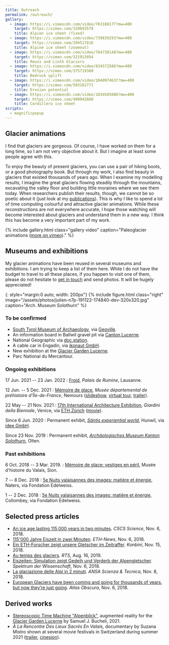 ```yaml
---
title: Outreach
permalink: /outreach/
gallery:
  - image: https://i.vimeocdn.com/video/763188177?mw=400
    target: https://vimeo.com/320693579
    title: Alpien ice sheet (fixed)
  - image: https://i.vimeocdn.com/video/739639293?mw=400
    target: https://vimeo.com/294517816
    title: Alpine ice sheet (zoomout)
  - image: https://i.vimeocdn.com/video/764738148?mw=400
    target: https://vimeo.com/321913054
    title: Reuss and Linth Glaciers
  - image: https://i.vimeocdn.com/video/834572586?mw=400
    target: https://vimeo.com/375719360
    title: Bedrock uplift
  - image: https://i.vimeocdn.com/video/1040974637?mw=400
    target: https://vimeo.com/503162771
    title: Erosion potential
  - image: https://i.vimeocdn.com/video/1034505086?mw=400
    target: https://vimeo.com/499942860
    title: Cordillera ice sheet
scripts:
  - magnificpopup
---
```


## Glacier animations

I find that glaciers are gorgeous. Of course, I have worked on them for a long
time, so I am not very objective about it. But I imagine at least some people
agree with this.

To enjoy the beauty of present glaciers, you can use a pair of hiking boots, or
a good photography book. But through my work, I also find beauty in glaciers
that existed thousands of years ago. When I examine my modelling results, I
imagine the great glaciers flowing steadily through the mountains, excavating
the valley floor and building little moraines where we see them today.
When researchers publish their results, though, we cannot be so poetic about it
(just look at my [publications](publications)). This is why I like to spend a
lot of time computing colourful and attractive glacier animations. While these
reconstructions are not everywhere accurate, I hope those watching will become
interested about glaciers and understand them in a new way. I think this has
become a very important part of my work.

{% include gallery.html class="gallery video"
  caption="Paleoglacier animations ([more on vimeo](https://vimeo.com/pyjeo))." %}


## Museums and exhibitions

My glacier animations have been reused in several museums and exhibitions. I
am trying to keep a list of them here. While I do not have the budget to travel
to all these places, if you happen to visit one of them, please do not hesitate
to [get in touch](/contact/) and send photos. It will be hugely appreciated!

{: style="margin:0 auto; width: 200px"}
{% include figure.html class="right"
  image="/assets/photos/julien-n7p-191122-174840-dev-320x320.jpg"
  caption="Arch. Museum Solothurn" %}

### To be confirmed

* [South Tyrol Museum of Archaeology](https://www.iceman.it/en),
  via [Geoville](https://www.geoville.com).
* An information board in Ballwil gravel pit via [Canton Lucerne](http://www.da.lu.ch).
* National Geographic via [doc.station](https://www.docstation.de).
* A cable car in Engadin, via [ikonaut GmbH](https://www.ikonaut.ch).
* New exhibition at the [Glacier Garden Lucerne](https://gletschergarten.ch/en).
* Parc National du Mercantour.

### Ongoing exhibitions

17 Jun. 2021 -- 23 Jan. 2022
: [Froid](https://dev.lausanne-musees.ch/en_GB/exhibitions/froid),
  *Palais de Rumine*, Lausanne.

12 Jun. -- 5 Dec. 2021
: [Mémoire de glace](
    https://www.musee-prehistoire-idf.fr/fr/memoire-de-glace),
  *Musée départemental de préhistoire d'Île-de-France*, Nemours
  ([slideshow](
    https://www.musee-prehistoire-idf.fr/fr/mediatheque/memoire-de-glace),
  [virtual tour](https://my.matterport.com/show/?m=pjn4vaHHuca),
  [trailer](https://www.youtube.com/watch?v=hZhanxW0vZo)).

22 May -- 21 Nov. 2021
: [17th International Architecture Exhibition](
    https://www.labiennale.org/en/architecture/2021/vogt-landscape-architects),
  *Giardini della Biennale*, Venice, via [ETH Zürich](https://vogt.arch.ethz.ch/en/)
  ([movie](https://www.youtube.com/watch?v=sC8CHTM6ZU0)).

Since 6 Jun. 2020
: Permanent exhibit, [*Säntis experiential world*](
    https://saentisbahn.ch/en/the-experiential-world),
  Hunwil, via [idee GmbH](http://www.idee.at).

Since 23 Nov. 2019
: Permanent exhibit, [*Archäologisches Museum Kanton Solothurn*](
    https://hausdermuseen.ch/archaeologisches-museum), Olten.

### Past exhibitions

6 Oct. 2018 -- 3 Mar. 2019.
: [Mémoire de glace: vestiges en péril](
    https://www.musees-valais.ch/musee-histoire/expositions/archives/item/1229-memoire-de-glace-vestiges-en-peril.html),
  Musée d'histoire du Valais, Sion.

7 -- 8 Dec. 2018
: [5e Nuits valaisannes des images: matière et énergie](
    https://agenda.culturevalais.ch/fr/event/show/14762),
  Naters, via Fondation Edelweiss.

1 -- 2 Dec. 2018
: [5e Nuits valaisannes des images: matière et énergie](
    https://agenda.culturevalais.ch/fr/event/show/15208),
  Collombey, via Fondation Edelweiss.

## Selected press articles

* [An ice age lasting 115,000 years in two minutes](
    https://www.cscs.ch/science/earth-env-science/2018/an-ice-age-lasting-115000-years-in-two-minutes/).
  *CSCS Science*, Nov. 6, 2018.
* [115'000 Jahre Eiszeit in zwei Minuten](
    https://www.ethz.ch/content/main/de/news-und-veranstaltungen/eth-news/news/2018/11/eiszeitensimulation-macht-gletscherausdehnung-sichtbar.html).
  *ETH-News*, Nov. 6, 2018.
* [Ein ETH-Forscher zeigt unsere Gletscher im Zeitraffer](
    https://www.konbini.com/ch-de/swissmade/ein-eth-forscher-zeigt-unsere-gletscher-im-zeitraffer).
  *Konbini*, Nov. 15, 2018.
* [Au temps des glaciers](
    https://www.rts.ch/info/suisse/10601976-au-temps-des-glaciers.html#chap01).
  *RTS*, Aug. 16, 2019.
* [Eiszeiten: Simulation zeigt Gedeih und Verderb der Alpengletscher](
    https://www.spektrum.de/video/simulation-zeigt-gedeih-und-verderb-der-alpengletscher/1606514).
  *Spektrum der Wissenschaft*, Nov. 6, 2018.
* [La glaciazione delle Alpi in 2 minuti](
    http://www.ansa.it/canale_scienza_tecnica/notizie/terra_poli/2018/11/08/la-glaciazione-delle-alpi-in-2-minuti-_60dd9dd8-2a24-496d-846e-c1d591cb79d2.html).
  *ANSA Scienza & Tecnica*, Nov. 8, 2018.
* [European Glaciers have been coming and going for thousands of years, but now they’re just going](
    https://www.atlasobscura.com/articles/european-glaciers-have-been-coming-and-going-for-tens-of-thousands-of-years-now-theyre-just-going).
  *Atlas Obscura*, Nov. 6, 2018.

## Derived works

* [Stereoscopic Time Machine "Alpenblick"](
    https://samuelbucheli.myportfolio.com/stereoscopic-time-machine-alpenblick),
  augmented reality for the [Glacier Garden Lucerne](
    https://gletschergarten.ch) by Samuel J. Bucheli, 2021.
* *À La Rencontre Des Lieux Sacrés En Valais*, documentary by Suzana Mistro shown at several movie festivals in Switzerland during summer 2021
  ([trailer](https://www.youtube.com/watch?v=0qmu3VL-QYA), [cinesion](https://www.cinesion.ch/resume?movie=2836)).

